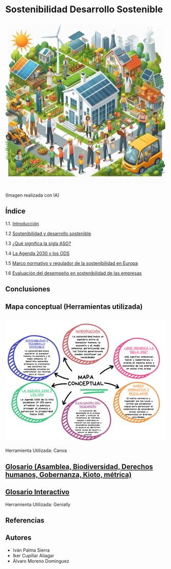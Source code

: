 # Sostenibilidad Desarrollo Sostenible
![introduccion](img/sostenibilidad2.jpeg)
---
(Imagen realizada con IA)
## Índice
1.1. [Introducción](introduccion.md)

1.2 [Sostenibilidad y desarrollo sostenible](Sostenibilidad.md)

1.3 [¿Qué significa la sigla ASG?]()

1.4 [La Agenda 2030 y los ODS](agenda.md)

1.5 [Marco normativo y regulador de la sostenibilidad en Europa]()

1.6 [Evaluación del desempeño en sostenibilidad de las empresas]()

## Conclusiones
## Mapa conceptual (Herramientas utilizada)
![mapa conceptual](img/mapaconceptual.png)
---
Herramienta Utilizada: Canva
## [Glosario (Asamblea, Biodiversidad, Derechos humanos, Gobernanza, Kioto, métrica)](https://view.genially.com/672c81a613e6505420dc0335/interactive-content-glosario-interactivo-sostenibilidad-y-desarrollo-sostenible)
[Glosario Interactivo](https://view.genially.com/672c81a613e6505420dc0335/interactive-content-glosario-interactivo-sostenibilidad-y-desarrollo-sostenible)
---
Herramienta Utilizada: Genially
## Referencias
## Autores
- Iván Palma Sierra
- Iker Cupillar Aliagar
- Álvaro Moreno Dominguez
